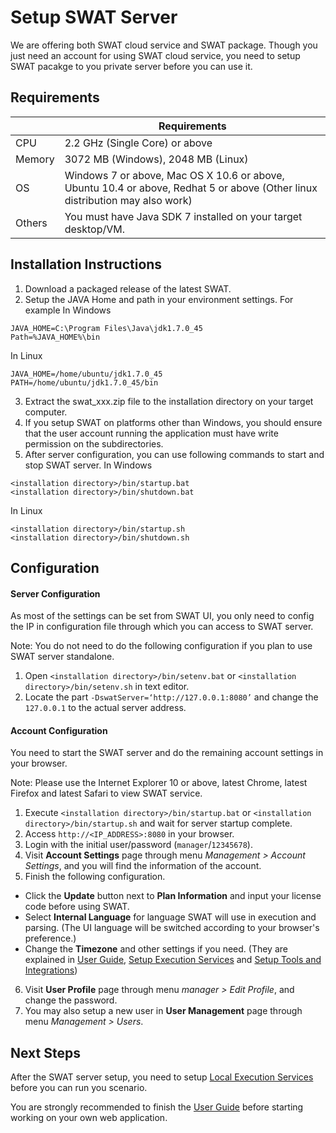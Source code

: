 Setup SWAT Server
===

We are offering both SWAT cloud service and SWAT package. Though you just need an account for using SWAT cloud service, you need to setup SWAT pacakge to you private server before you can use it.

Requirements
---

|         | Requirements
| ------- | -----------
| CPU     | 2.2 GHz (Single Core) or above
| Memory  | 3072 MB (Windows), 2048 MB (Linux)
| OS      | Windows 7 or above, Mac OS X 10.6 or above, Ubuntu 10.4 or above, Redhat 5 or above (Other linux distribution may also work)
| Others  | You must have Java SDK 7 installed on your target desktop/VM. 


Installation Instructions
---

1. Download a packaged release of the latest SWAT.
2. Setup the JAVA Home and path in your environment settings. For example
In Windows
```
JAVA_HOME=C:\Program Files\Java\jdk1.7.0_45
Path=%JAVA_HOME%\bin
```
In Linux
```
JAVA_HOME=/home/ubuntu/jdk1.7.0_45
PATH=/home/ubuntu/jdk1.7.0_45/bin
```
3. Extract the swat_xxx.zip file to the installation directory on your target computer.
4. If you setup SWAT on platforms other than Windows, you should ensure that the user account running the application must have write permission on the subdirectories.
5. After server configuration, you can use following commands to start and stop SWAT server.
In Windows
```
<installation directory>/bin/startup.bat
<installation directory>/bin/shutdown.bat
```
In Linux
```
<installation directory>/bin/startup.sh
<installation directory>/bin/shutdown.sh
```

Configuration
---

#### Server Configuration

As most of the settings can be set from SWAT UI, you only need to config the IP in configuration file through which you can access to SWAT server.

Note: You do not need to do the following configuration if you plan to use SWAT server standalone.

1. Open `<installation directory>/bin/setenv.bat` or `<installation directory>/bin/setenv.sh` in text editor.
2. Locate the part `-DswatServer=‘http://127.0.0.1:8080’` and change the `127.0.0.1` to the actual server address. 

#### Account Configuration

You need to start the SWAT server and do the remaining account settings in your browser.

Note: Please use the Internet Explorer 10 or above, latest Chrome, latest Firefox and latest Safari to view SWAT service.

1. Execute `<installation directory>/bin/startup.bat` or `<installation directory>/bin/startup.sh` and wait for server startup complete.
2. Access `http://<IP_ADDRESS>:8080` in your browser.
3. Login with the initial user/password (`manager`/`12345678`).
4. Visit **Account Settings** page through menu *Management > Account Settings*, and you will find the information of the account.
5. Finish the following configuration.
 * Click the **Update** button next to **Plan Information** and input your license code before using SWAT.
 * Select **Internal Language** for language SWAT will use in execution and parsing. (The UI language will be switched according to your browser's preference.)
 * Change the **Timezone** and other settings if you need. (They are explained in [User Guide](guide_start.md), [Setup Execution Services](setup_execservices.md) and [Setup Tools and Integrations](setup_tools.md))
6. Visit **User Profile** page through menu *manager > Edit Profile*, and change the password. 
7. You may also setup a new user in **User Management** page through menu *Management > Users*.

Next Steps
----

After the SWAT server setup, you need to setup [Local Execution Services](setup_execservices.md#Setup_Local_Execution_Server) before you can run you scenario.

You are strongly recommended to finish the [User Guide](guide_start.md) before starting working on your own web application.
